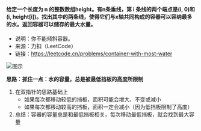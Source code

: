 #### 给定一个长度为 n 的整数数组height。有n条垂线，第 i 条线的两个端点是(i, 0)和(i, height[i])。找出其中的两条线，使得它们与x轴共同构成的容器可以容纳最多的水。返回容器可以储存的最大水量。  
* 说明：你不能倾斜容器。
* 来源：力扣（LeetCode）
* 链接：https://leetcode.cn/problems/container-with-most-water

![图示](../../../../source/question_11.jpg)

**思路：抓住一点：水的容量，总是被最低挡板的高度所限制**
1. 在双指针的思路基础上
   - 如果每次都移动较低的挡板，面积可能会增大、不变或减小
   - 如果每次都移动较高的挡板，面积一定会减小（因为低挡板限制了高度） 
2. 总结：容器的容量总是和最低挡板相关，每次移动最低挡板，就会找到最大容量



